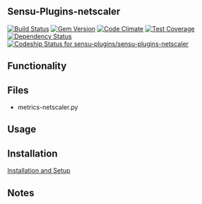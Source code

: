 ## Sensu-Plugins-netscaler

[ ![Build Status](https://travis-ci.org/sensu-plugins/sensu-plugins-netscaler.svg?branch=master)](https://travis-ci.org/sensu-plugins/sensu-plugins-netscaler)
[![Gem Version](https://badge.fury.io/rb/sensu-plugins-netscaler.svg)](http://badge.fury.io/rb/sensu-plugins-netscaler)
[![Code Climate](https://codeclimate.com/github/sensu-plugins/sensu-plugins-netscaler/badges/gpa.svg)](https://codeclimate.com/github/sensu-plugins/sensu-plugins-netscaler)
[![Test Coverage](https://codeclimate.com/github/sensu-plugins/sensu-plugins-netscaler/badges/coverage.svg)](https://codeclimate.com/github/sensu-plugins/sensu-plugins-netscaler)
[![Dependency Status](https://gemnasium.com/sensu-plugins/sensu-plugins-netscaler.svg)](https://gemnasium.com/sensu-plugins/sensu-plugins-netscaler)
[![Codeship Status for sensu-plugins/sensu-plugins-netscaler](https://codeship.com/projects/8572a5b0-edcc-0132-8223-1efd3f886df2/status?branch=master)](https://codeship.com/projects/84122)

## Functionality

## Files
- metrics-netscaler.py

## Usage

## Installation

[Installation and Setup](http://sensu-plugins.io/docs/installation_instructions.html)

## Notes
